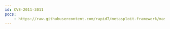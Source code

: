 ```yaml
---
id: CVE-2011-3011
pocs:
    - https://raw.githubusercontent.com/rapid7/metasploit-framework/master/modules/exploits/windows/http/ca_arcserve_rpc_authbypass.rb
---
```

